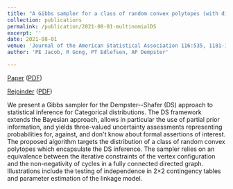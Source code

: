 ```yaml
---
title: "A Gibbs sampler for a class of random convex polytopes (with discussion)"
collection: publications
permalink: /publication/2021-08-01-multinomialDS
excerpt: ''
date: 2021-08-01
venue: 'Journal of the American Statistical Association 116:535, 1181-1192'
author: 'PE Jacob, R Gong, PT Edlefsen, AP Dempster'

---
```



[Paper](https://doi.org/10.1080/01621459.2021.1881523) ([PDF](https://github.com/RuobinGong/RuobinGong.github.io/blob/51f522ee6f308ec6cebc7a6cd9912e108dea8367/files/JGED2021_JASA.pdf))

[Rejoinder](https://doi.org/10.1080/01621459.2021.1945458) ([PDF](https://github.com/RuobinGong/RuobinGong.github.io/blob/51f522ee6f308ec6cebc7a6cd9912e108dea8367/files/JGED2021_JASA_rejoinder.pdf))


We present a Gibbs sampler for the Dempster--Shafer (DS) approach to statistical inference for Categorical distributions. The DS framework extends the Bayesian approach, allows in particular the use of partial prior information, and yields three-valued uncertainty assessments representing probabilities for, against, and don't know about formal assertions of interest. The proposed algorithm targets the distribution of a class of random convex polytopes which encapsulate the DS inference. The sampler relies on an equivalence between the iterative constraints of the vertex configuration and the non-negativity of cycles in a fully connected directed graph. Illustrations include the testing of independence in 2×2 contingency tables and parameter estimation of the linkage model.
